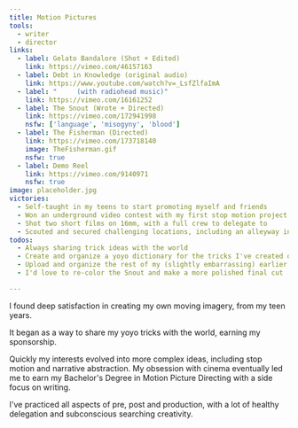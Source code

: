```yaml
---
title: Motion Pictures
tools:
  - writer
  - director
links:
  - label: Gelato Bandalore (Shot + Edited)
    link: https://vimeo.com/46157163
  - label: Debt in Knowledge (original audio)
    link: https://www.youtube.com/watch?v=_LsfZlfaImA
  - label: "     (with radiohead music)"
    link: https://vimeo.com/16161252
  - label: The Snout (Wrote + Directed)
    link: https://vimeo.com/172941998
    nsfw: ['language', 'misogyny', 'blood']
  - label: The Fisherman (Directed)
    link: https://vimeo.com/173718140
    image: TheFisherman.gif
    nsfw: true
  - label: Demo Reel
    link: https://vimeo.com/9140971
    nsfw: true
image: placeholder.jpg
victories:
  - Self-taught in my teens to start promoting myself and friends
  - Won an underground video contest with my first stop motion project
  - Shot two short films on 16mm, with a full crew to delegate to
  - Scouted and secured challenging locations, including an alleyway in San Francisco's Financial District
todos:
  - Always sharing trick ideas with the world
  - Create and organize a yoyo dictionary for the tricks I've created over the years
  - Upload and organize the rest of my (slightly embarrassing) earlier work
  - I'd love to re-color the Snout and make a more polished final cut

---
```

I found deep satisfaction in creating my own moving imagery, from my teen years.

It began as a way to share my yoyo tricks with the world, earning my sponsorship.

Quickly my interests evolved into more complex ideas, including stop motion and narrative abstraction. My obsession with cinema eventually led me to earn my Bachelor's Degree in Motion Picture Directing with a side focus on writing.

I've practiced all aspects of pre, post and production, with a lot of healthy delegation and subconscious searching creativity.
